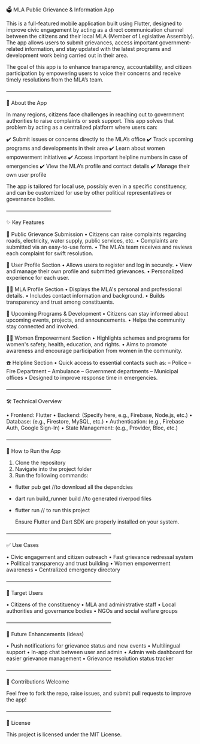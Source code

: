 🗳️ MLA Public Grievance & Information App

This is a full-featured mobile application built using Flutter, designed to improve civic engagement by acting as a direct communication channel between the citizens and their local MLA (Member of Legislative Assembly). The app allows users to submit grievances, access important government-related information, and stay updated with the latest programs and development work being carried out in their area.

The goal of this app is to enhance transparency, accountability, and citizen participation by empowering users to voice their concerns and receive timely resolutions from the MLA’s team.

————————————————————

📱 About the App

In many regions, citizens face challenges in reaching out to government authorities to raise complaints or seek support. This app solves that problem by acting as a centralized platform where users can:

✔️ Submit issues or concerns directly to the MLA’s office
✔️ Track upcoming programs and developments in their area
✔️ Learn about women empowerment initiatives
✔️ Access important helpline numbers in case of emergencies
✔️ View the MLA’s profile and contact details
✔️ Manage their own user profile

The app is tailored for local use, possibly even in a specific constituency, and can be customized for use by other political representatives or governance bodies.

————————————————————

✨ Key Features

📝 Public Grievance Submission
• Citizens can raise complaints regarding roads, electricity, water supply, public services, etc.
• Complaints are submitted via an easy-to-use form.
• The MLA’s team receives and reviews each complaint for swift resolution.

👤 User Profile Section
• Allows users to register and log in securely.
• View and manage their own profile and submitted grievances.
• Personalized experience for each user.

🧑‍💼 MLA Profile Section
• Displays the MLA's personal and professional details.
• Includes contact information and background.
• Builds transparency and trust among constituents.

📅 Upcoming Programs & Development
• Citizens can stay informed about upcoming events, projects, and announcements.
• Helps the community stay connected and involved.

👩‍🦰 Women Empowerment Section
• Highlights schemes and programs for women's safety, health, education, and rights.
• Aims to promote awareness and encourage participation from women in the community.

☎️ Helpline Section
• Quick access to essential contacts such as:
– Police
– Fire Department
– Ambulance
– Government departments
– Municipal offices
• Designed to improve response time in emergencies.

————————————————————

🛠️ Technical Overview

• Frontend: Flutter
• Backend: (Specify here, e.g., Firebase, Node.js, etc.)
• Database: (e.g., Firestore, MySQL, etc.)
• Authentication: (e.g., Firebase Auth, Google Sign-In)
• State Management: (e.g., Provider, Bloc, etc.)

————————————————————

🚀 How to Run the App

1. Clone the repository
2. Navigate into the project folder
3. Run the following commands:

- flutter pub get                       //to download all the dependcies
- dart run build_runner build           //to generated riverpod files
- flutter run                           // to run this project

  Ensure Flutter and Dart SDK are properly installed on your system.

————————————————————

✅ Use Cases

• Civic engagement and citizen outreach
• Fast grievance redressal system
• Political transparency and trust building
• Women empowerment awareness
• Centralized emergency directory

————————————————————

🎯 Target Users

• Citizens of the constituency
• MLA and administrative staff
• Local authorities and governance bodies
• NGOs and social welfare groups

————————————————————

🔮 Future Enhancements (Ideas)

• Push notifications for grievance status and new events
• Multilingual support
• In-app chat between user and admin
• Admin web dashboard for easier grievance management
• Grievance resolution status tracker

————————————————————

🤝 Contributions Welcome 

Feel free to fork the repo, raise issues, and submit pull requests to improve the app!

————————————————————  

📄 License

This project is licensed under the MIT License.


